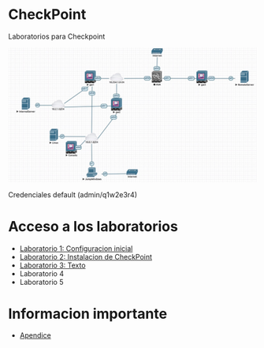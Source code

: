 # CheckPoint
Laboratorios para Checkpoint

![Diagrama](img/diagrama.jpeg)

Credenciales default (admin/q1w2e3r4)

# Acceso a los laboratorios

* [Laboratorio 1: Configuracion inicial](labs/laboratorio1.md)
* [Laboratorio 2: Instalacion de CheckPoint](labs/laboratorio2.md)
* [Laboratorio 3: Texto](labs/laboratorio3.md)
* Laboratorio 4
* Laboratorio 5


# Informacion importante

* [Apendice](labs/apendice.md)
